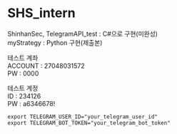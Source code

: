 # SHS_intern
ShinhanSec, TelegramAPI_test : C#으로 구현(미완성)\
myStrategy : Python 구현(제출본)

테스트 계좌\
ACCOUNT : 27048031572\
PW : 0000


테스트 계정\
ID : 234126\
PW : a6346678!


``` environ.os
export TELEGRAM_USER_ID="your_telegram_user_id"
export TELEGRAM_BOT_TOKEN="your_telegram_bot_token"
```
